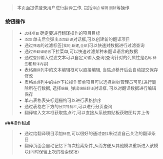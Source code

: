 > 本页面提供登录用户进行翻译工作, 包括`添加` `编辑` `删除`等操作.

### 按钮操作
> 
> - `选择项目` 确定要进行翻译操作的项目目标
> - `添加` 单击后会弹出`添加翻译`对话框,可以创建新的翻译项目
> - 通过`筛选`的过滤标签[`我的`,`新建`,`全部`]可以快速对数据进行过滤查询
> - 通过`未翻译语言`下拉菜单,可以快速过滤某种未翻译语言的数据
> - 通过`查找`输入过滤文本可以自定义输入查询(查询针对的列属性是`名称` `标签`和`翻译内容`)
> - 表格`翻译`列中的文本编辑框可以直接编辑, 当焦点移开后会自动提交保存修改
> - 表格`处理`列中的`操作`下拉操作菜单项目可以选择`删除`(管理员可见)进行删除所在行数据, 选择`编辑`, 弹出`编辑翻译`对话框, 可以对翻译数据进行编辑保存
> - 单击表格表头标题栅格可以进行表格排序
> - 通过表格右下方的`分页导航栏`,可以进行分页查询
> - 翻译输入文本框获取焦点时,可以直接从系统剪贴板获取图片并上传

###操作甜点
> - 通过给翻译项目添加`标签`,可以很好的通过`查找`来过滤自己关注的翻译条目
> - 翻译页面会自动记忆下每次检索条件,从而方便从其他模块重新进入该模块(同时保留上次的检索现场)
